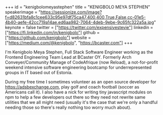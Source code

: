 ﻿+++
id = "kenigbolomeyastephen"
title = "KENIGBOLO MEYA STEPHEN"
speakerimage = "https://sessionize.com/image?f=d82631bfa8c1cee633c95e97df75ca47,400,400,True,False,cc-01e5-4b40-aefe-42cc719a14ae.ed6aa982-7064-4deb-9ebe-9c65fc322a5a.jpg"
keynote = false
twitter = ["https://twitter.com/expensivestevie"]
linkedin = ["https://fi.linkedin.com/in/kenigbolo"]
github = ["https://github.com/kenigbolo"]
website = ["https://medium.com/@kenigbolo", "https://bcaster.com"]
+++

I'm Kenigbolo Meya Stephen, Full Stack Software Engineer working as the Frontend Engineering Team Lead at BCaster OY. Formerly Arch Conveyer/Community Manage of CodeAfrique (now Reload), a not-for-profit weekend intensive software engineering bootcamp for underrepresented groups in IT based out of Estonia.

During my free time I sometimes volunteer as an open source developer for https://adsbexchange.com, play golf and coach football (soccer as Americans call it). I also have a nick for writing tiny javascript modules on npm to help a few developers out there so they need not rewrite same utilities that we all might need (usually it's the case that we're only a handful needing those so there's really nothing too worry much about).